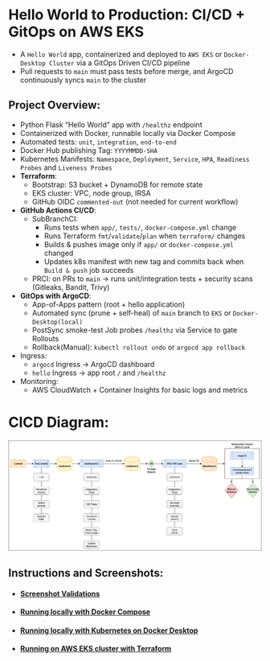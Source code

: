 # Hello World to Production: CI/CD + GitOps on AWS EKS

- A `Hello World` app, containerized and deployed to `AWS EKS` or `Docker-Desktop Cluster` via a GitOps Driven CI/CD pipeline
- Pull requests to `main` must pass tests before merge, and ArgoCD continuously syncs `main` to the cluster

## Project Overview:
- Python Flask “Hello World” app with `/healthz` endpoint
- Containerized with Docker, runnable locally via Docker Compose
- Automated tests: `unit`, `integration`, `end-to-end`
- Docker Hub publishing Tag: `YYYYMMDD-SHA`
- Kubernetes Manifests: `Namespace`, `Deployment`, `Service`, `HPA`, `Readiness Probes` and `Liveness Probes`
- **Terraform**:
  - Bootstrap: S3 bucket + DynamoDB for remote state
  - EKS cluster: VPC, node group, IRSA
  - GitHub OIDC `commented-out` (not needed for current workflow)
- **GitHub Actions CI/CD**:
  - SubBranchCI:
    - Runs tests when `app/`, `tests/`, `docker-compose.yml` change
    - Runs Terraform `fmt`/`validate`/`plan` when `terraform/` changes
    - Builds & pushes image only if `app/` or `docker-compose.yml` changed
    - Updates k8s manifest with new tag and commits back when `Build & push` job succeeds
  - PRCI: on PRs to `main` → runs unit/integration tests + security scans (Gitleaks, Bandit, Trivy)
- **GitOps with ArgoCD**:
  - App-of-Apps pattern (root + hello application)
  - Automated sync (prune + self-heal) of `main` branch to `EKS` or `Docker-Desktop(local)`
  - PostSync smoke-test Job probes `/healthz` via Service to gate Rollouts
  - Rollback(Manual): `kubectl rollout undo` or `argocd app rollback`
- Ingress:
  - `argocd` Ingress → ArgoCD dashboard
  - `hello` Ingress → app root `/` and `/healthz`
- Monitoring:
  - AWS CloudWatch + Container Insights for basic logs and metrics

# CICD Diagram:
![CICD](./media/CICD.drawio.png)

## Instructions and Screenshots:
- #### [Screenshot Validations](./docs/ScreenshotValidation.md)
- #### [Running locally with Docker Compose](./docs/dockercompose.md)
- #### [Running locally with Kubernetes on Docker Desktop](./docs/localcluster.md)
- #### [Running on AWS EKS cluster with Terraform](./docs/ekscluster.md)
